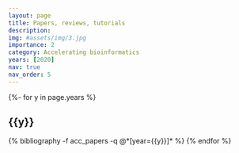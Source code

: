 ```yaml
---
layout: page
title: Papers, reviews, tutorials
description: 
img: #assets/img/3.jpg
importance: 2
category: Accelerating bioinformatics
years: [2020]
nav: true
nav_order: 5
---
```


<!-- _pages/publications.md -->
<div class="publications">

{%- for y in page.years %}
  <h2 class="year">{{y}}</h2>
  {% bibliography -f acc_papers -q @*[year={{y}}]* %}
{% endfor %}

</div>
